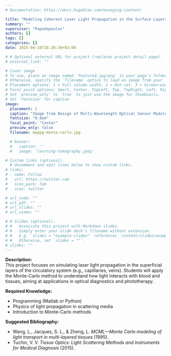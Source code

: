 ```yaml
---
# Documentation: https://docs.hugoblox.com/managing-content/

title: "Modeling Coherent Laser Light Propagation in the Surface Layers of the Circulatory System Using the Monte-Carlo Method"
summary: ""
supervisor: "Papadopoulos"
authors: []
tags: []
categories: []
date: 2025-04-16T16:20:39+03:00

# # Optional external URL for project (replaces project detail page).
# external_link: ""

# Cover image
# To use, place an image named `featured.jpg/png` in your page's folder.
# Otherwise, specify the `filename` option to load an image from your `assets/media/` folder.
# Placement options: 1 = Full column width, 2 = Out-set, 3 = Screen-width
# Focal point options: Smart, Center, TopLeft, Top, TopRight, Left, Right, BottomLeft, Bottom, BottomRight
# Set `preview_only` to `true` to just use the image for thumbnails.
# Set 'fontsize' for caption
image:
  placement: 1
  caption: "Image from Design of Multi-Wavelength Optical Sensor Module for Depth-Dependent Photoplethysmography. https://www.mdpi.com/1424-8220/19/24/5441."
  fontsize: "0.6em"
  focal_point: "Center"
  preview_only: false
  filename: mwppg-monte-carlo.jpg

  # banner:
  #   caption: ''
  #   image: 'learning-tomography.jpeg'

# Custom links (optional).
  # Uncomment and edit lines below to show custom links.
# links:
# - name: Follow
#   url: https://twitter.com
#   icon_pack: fab
#   icon: twitter

# url_code: ""
# url_pdf: ""
# url_slides: ""
# url_video: ""

# # Slides (optional).
# #   Associate this project with Markdown slides.
# #   Simply enter your slide deck's filename without extension.
# #   E.g. `slides = "example-slides"` references `content/slides/example-slides.md`.
# #   Otherwise, set `slides = ""`.
# slides: ""
---
```

<!-- ![screen reader text](mwppg-monte-carlo.jpg "caption") -->
**Description:**  
This project focuses on simulating laser light propagation in the superficial layers of the circulatory system (e.g., capillaries, veins). Students will apply the Monte-Carlo method to understand how light interacts with blood and tissues, aiming at applications in optical diagnostics and phototherapy.

**Required Knowledge:**  
- Programming (Matlab or Python)  
- Physics of light propagation in scattering media  
- Introduction to Monte-Carlo methods  

**Suggested Bibliography:**  
- Wang, L., Jacques, S. L., & Zheng, L. _MCML—Monte Carlo modeling of light transport in multi-layered tissues_ (1995).  
- Tuchin, V. V. _Tissue Optics: Light Scattering Methods and Instruments for Medical Diagnosis_ (2015).  
<!--more-->